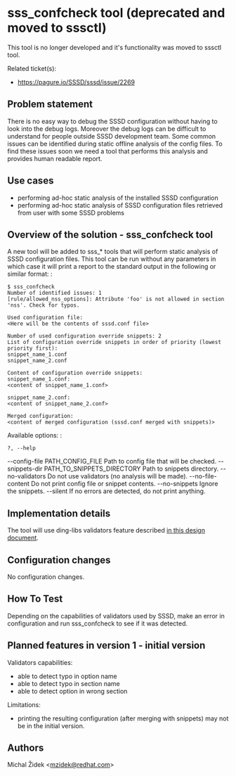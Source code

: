 # sss_confcheck tool (deprecated and moved to sssctl)

This tool is no longer developed and it's functionality was moved to sssctl tool.

Related ticket(s):

  - <https://pagure.io/SSSD/sssd/issue/2269>

## Problem statement

There is no easy way to debug the SSSD configuration without having to look into the debug logs. Moreover the debug logs can be difficult to understand for people outside SSSD development team. Some common issues can be identified during static offline analysis of the config files. To find these issues soon we need a tool that performs this analysis and provides human readable report.

## Use cases

  - performing ad-hoc static analysis of the installed SSSD configuration
  - performing ad-hoc static analysis of SSSD configuration files retrieved from user with some SSSD problems

## Overview of the solution - sss_confcheck tool

A new tool will be added to sss_\* tools that will perform static analysis of SSSD configuration files. This tool can be run without any parameters in which case it will print a report to the standard output in the following or similar format: :

    $ sss_confcheck
    Number of identified issues: 1
    [rule/allowed_nss_options]: Attribute 'foo' is not allowed in section 'nss'. Check for typos.
    
    Used configuration file:
    <Here will be the contents of sssd.conf file>
    
    Number of used configuration override snippets: 2
    List of configuration override snippets in order of priority (lowest priority first):
    snippet_name_1.conf
    snippet_name_2.conf
    
    Content of configuration override snippets:
    snippet_name_1.conf:
    <content of snippet_name_1.conf>
    
    snippet_name_2.conf:
    <content of snippet_name_2.conf>
    
    Merged configuration:
    <content of merged configuration (sssd.conf merged with snippets)>

Available options: :

    ?, --help
  --config-file PATH_CONFIG_FILE                Path to config file that will be checked.
  --snippets-dir PATH_TO_SNIPPETS_DIRECTORY     Path to snippets directory.
  --no-validators                               Do not use validators (no analysis will be made).
  --no-file-content                             Do not print config file or snippet contents.
  --no-snippets                                 Ignore the snippets.
  --silent                                      If no errors are detected, do not print anything.

## Implementation details

The tool will use ding-libs validators feature described [in this design document](https://docs.pagure.org/SSSD.sssd/design_pages/libini_config_file_checks.html).

## Configuration changes

No configuration changes.

## How To Test

Depending on the capabilities of validators used by SSSD, make an error in configuration and run sss_confcheck to see if it was detected.

## Planned features in version 1 - initial version

Validators capabilities:

  - able to detect typo in option name
  - able to detect typo in section name
  - able to detect option in wrong section

Limitations:

  - printing the resulting configuration (after merging with snippets) may not be in the initial version.

## Authors

Michal Židek \<mzidek@redhat.com\>
